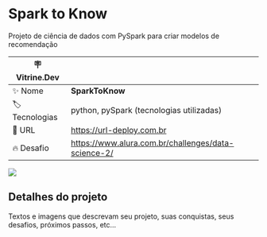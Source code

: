 # Spark to Know

Projeto de ciência de dados com PySpark para criar modelos de recomendação

| :placard: Vitrine.Dev |     |
| -------------  | --- |
| :sparkles: Nome        | **SparkToKnow**
| :label: Tecnologias | python, pySpark (tecnologias utilizadas)
| :rocket: URL         | https://url-deploy.com.br
| :fire: Desafio     | https://www.alura.com.br/challenges/data-science-2/

<!-- Inserir imagem com a #vitrinedev ao final do link -->
![]([https://via.placeholder.com/1200x500.png?text=imagem+lindona+do+meu+projeto]#vitrinedev)

## Detalhes do projeto

Textos e imagens que descrevam seu projeto, suas conquistas, seus desafios, próximos passos, etc...
